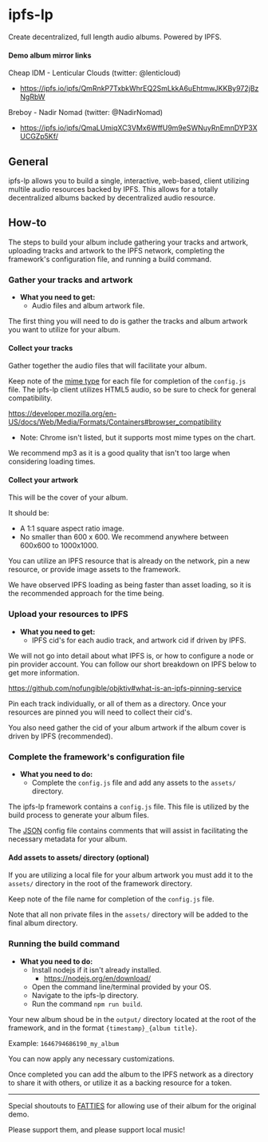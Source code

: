 # ipfs-lp
Create decentralized, full length audio albums. Powered by IPFS.

#### Demo album mirror links
Cheap IDM - Lenticular Clouds (twitter: @lenticloud)
- https://ipfs.io/ipfs/QmRnkP7TxbkWhrEQ2SmLkkA6uEhtmwJKKBy972jBzNgRbW

Breboy - Nadir Nomad (twitter: @NadirNomad)
- https://ipfs.io/ipfs/QmaLUmiqXC3VMx6WffU9m9eSWNuyRnEmnDYP3XUCGZp5Kf/

## General
ipfs-lp allows you to build a single, interactive, web-based, client utilizing multile audio resources backed by IPFS. This allows for a totally decentralized albums backed by decentralized audio resource.

## How-to
The steps to build your album include gathering your tracks and artwork, uploading tracks and artwork to the IPFS network, completing the framework's configuration file, and running a build command.

### Gather your tracks and artwork
- **What you need to get:**
    - Audio files and album artwork file.

The first thing you will need to do is gather the tracks and album artwork you want to utilize for your album.

#### Collect your tracks
Gather together the audio files that will facilitate your album.

Keep note of the [mime type](https://developer.mozilla.org/en-US/docs/Web/HTTP/Basics_of_HTTP/MIME_types/Common_types) for each file for completion of the `config.js` file. The ipfs-lp client utilizes HTML5 audio, so be sure to check for general compatibility.

https://developer.mozilla.org/en-US/docs/Web/Media/Formats/Containers#browser_compatibility
- Note: Chrome isn't listed, but it supports most mime types on the chart.

We recommend mp3 as it is a good quality that isn't too large when considering loading times.

#### Collect your artwork
This will be the cover of your album.

It should be:
- A 1:1 square aspect ratio image.
- No smaller than 600 x 600. We recommend anywhere between 600x600 to 1000x1000.

You can utilize an IPFS resource that is already on the network, pin a new resource, or provide image assets to the framework.

We have observed IPFS loading as being faster than asset loading, so it is the recommended approach for the time being.

### Upload your resources to IPFS
- **What you need to get:**
    - IPFS cid's for each audio track, and artwork cid if driven by IPFS.

We will not go into detail about what IPFS is, or how to configure a node or pin provider account. You can follow our short breakdown on IPFS below to get more information.

https://github.com/nofungible/objktiv#what-is-an-ipfs-pinning-service

Pin each track individually, or all of them as a directory. Once your resources are pinned you will need to collect their cid's.

You also need gather the cid of your album artwork if the album cover is driven by IPFS (recommended).

### Complete the framework's configuration file
- **What you need to do:**
    - Complete the `config.js` file and add any assets to the `assets/` directory.

The ipfs-lp framework contains a `config.js` file. This file is utilized by the build process to generate your album files.

The [JSON](https://www.json.org/json-en.html) config file contains comments that will assist in facilitating the necessary metadata for your album.

#### Add assets to assets/ directory (optional)
If you are utilizing a local file for your album artwork you must add it to the `assets/` directory in the root of the framework directory.

Keep note of the file name for completion of the `config.js` file.

Note that all non private files in the `assets/` directory will be added to the final album directory.

### Running the build command
- **What you need to do:**
    - Install nodejs if it isn't already installed.
        - https://nodejs.org/en/download/
    - Open the command line/terminal provided by your OS.
    - Navigate to the ipfs-lp directory.
    - Run the command `npm run build`.

Your new album shoud be in the `output/` directory located at the root of the framework, and in the format `{timestamp}_{album title}`.

Example: `1646794686190_my_album`

You can now apply any necessary customizations.

Once completed you can add the album to the IPFS network as a directory to share it with others, or utilize it as a backing resource for a token.

---

Special shoutouts to [FATTIES](https://twitter.com/FATTIES17) for allowing use of their album for the original demo.

Please support them, and please support local music!
